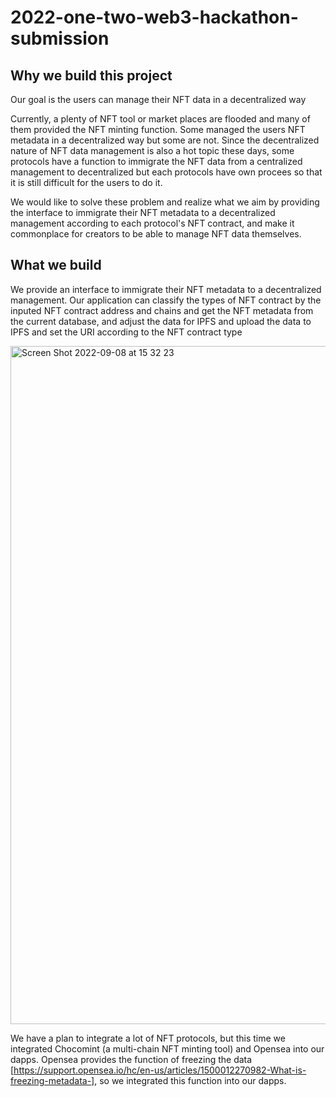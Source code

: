 # 2022-one-two-web3-hackathon-submission

## Why we build this project
Our goal is the users can manage their NFT data in a decentralized way

Currently, a plenty of NFT tool or market places are flooded and many of them provided the NFT minting function. Some managed the users NFT metadata in a decentralized way but some are not. Since the decentralized nature of NFT data management is also a hot topic these days, some protocols have a function to immigrate the NFT data from a centralized management to decentralized but each protocols have own procees so that it is still difficult for the users to do it.

We would like to solve these problem and realize what we aim by providing the interface to immigrate their NFT metadata to a decentralized management according to each protocol's NFT contract, and make it commonplace for creators to be able to manage NFT data themselves.



## What we build
We provide an interface to immigrate their NFT metadata to a decentralized management. Our application can classify the types of NFT contract by the inputed NFT contract address and chains and get the NFT metadata from the current database, and adjust the data for IPFS and upload the data to IPFS and set the URI according to the NFT contract type


<img width="1085" alt="Screen Shot 2022-09-08 at 15 32 23" src="https://user-images.githubusercontent.com/64068653/189062403-2c3dfac5-e870-4124-9cb6-0ccdb618d493.png">

We have a plan to integrate a lot of NFT protocols, but this time we integrated Chocomint (a multi-chain NFT minting tool) and Opensea into our dapps. Opensea provides the function of freezing the data [https://support.opensea.io/hc/en-us/articles/1500012270982-What-is-freezing-metadata-], so we integrated this function into our dapps.


